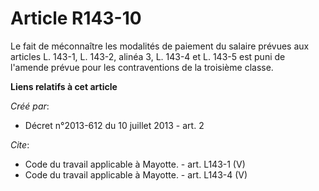 # Article R143-10

Le fait de méconnaître les modalités de paiement du salaire prévues aux articles L. 143-1, L. 143-2, alinéa 3, L. 143-4 et L.
143-5 est puni de l'amende prévue pour les contraventions de la troisième classe.

**Liens relatifs à cet article**

_Créé par_:

  - Décret n°2013-612 du 10 juillet 2013 - art. 2

_Cite_:

  - Code du travail applicable à Mayotte. - art. L143-1 (V)
  - Code du travail applicable à Mayotte. - art. L143-4 (V)
